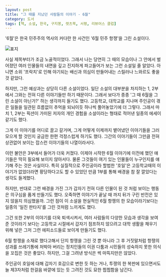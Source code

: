 ```yaml
---
layout: post
title: "그 때를 지났던 사람들의 이야기 - 6월"
category: 도서
tags: [책, 소설, 한국, 구지봉, 렛츠북, 서평, 리뷰어스 클럽]
---
```


'6월'은
한국 민주주의 역사의 커다란 한 사건인
'6월 민주 항쟁'을 그린 소설이다.

![표지](https://lh3.googleusercontent.com/yoo7Esvr19-gb9Ad52sNDKNg8Xqjv8lAOHM2mQPPpFci4bav7VkPv0UadVT1TY3DmXR20gYv8KBUXg=s480)

사실 제목부터가 조금 노골적이었다.
그래서 나는 당연히 그 때의 모습이나 그 안에서 벌어졌던 여러 인물들의 내면을
깊고 진지하게 파고들어가 보는 그런 소설일 줄 알았다.
아니면 소위 '프락치'로 인해 야기되는 배신과 의심이 만들어내는 스릴러나 느와르도 좋을 것 같았다.

하지만, 그런 예상과는 상당히 다른 소설이었다.
일단 소설의 대부분을 차지하는 1, 2부에서 그와는 전혀 다른 이야기들만 하기 때문이다.
그래서 보다가 종종 '그 때 6월을 그린 소설이 아닌가?' 하는 생각까지 들기도 했다.
고등학교, 대학교를 지나며 주인공이 겪은 일들을 일관된 흐름없이
추억을 되뇌이듯 하나씩 풀어놓았기에 더 그렇다.
그래서 마치 1, 2부는 픽션이 가미된 저자의 개인 경험을 소설이라는 형태로 적어낸 일종의 에세이 같기도 했다.

그게 이 이야기를 어디로 끌고 갈거며,
그게 어떻게 이제까지 뱉어냈던 이야기들을 그러모으게 할 것인지
궁금한 한편 걱정스럽게 하기도 했다.
그간의 이야기들이 그만큼 전혀 상관없어 보이는 잡스런 이야기들의 나열이라서다.

이런 불안은 3부에서 들어가 더욱 커졌다.
이제야 시작한 6월 이야기에 이전에 했던 얘기들은 딱히 필요해 보이지 않아서다.
물론 그것들이 여기 있는 인물들이 누구인지를 얘기해 주는 것은 사실이다.
특히 실질적으로 주인공이라 할법한 '호일'은
고등학교때의 이야기가 없었더라면 황당하다고도 할 수 있었던 만큼
1부를 통해 배경을 참 잘 깔았다는 생각도 들게했다.

하지만, 반대로 그런 배경을 가진 그가
갑자기 전혀 다른 인물이 된 것 처럼 보이는 행동은 의구심을 품게 만들기도 했다.
오죽하면 이야기가 끝날 때 까지 뒤가 구린 반전은 있지 않을지 의심했을까.
그런 점이 이 소설을 현실적인 6월 항쟁의 한 모습이라기보다는
일종의 '일진 판타지'를 그린 것처럼 느끼게도 했다.

그건 또한 2부의 이야기를 더욱 퇴색시켜서,
여러 사람들의 다양한 모습과 생각을 보여준 것이라기 보다는
고등학교 시절에서 갑자기 점프하지 않으려고
대학 생활을 채우기 위해 넣은 그저 그런 에피소드들로 보이게 만들기도 했다.

6월 항쟁을 소재로 했다고해서 단지 항쟁을 그린 것 뿐 아니라
그 후 거짓말처럼 항쟁의 성과를 쓰레기통에 처박아 버리는
정치인들의 이권 다툼과 시민들의 성숙하지 못한 의식을 꼬집은 것은 좋았다.
하지만, 그걸 그려낸 방식은 썩 마뜩지만은 않았다.

주인공이 호일에 대해 갑자기 호감으로 변한 듯 하는 거나,
투쟁의 한 복판에 있으면서도
늘 제3자처럼 한걸음 바깥에 있는 듯 그려진 것도 묘한 찝찝함을 남긴다.
